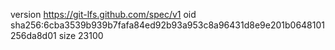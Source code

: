 version https://git-lfs.github.com/spec/v1
oid sha256:6cba3539b939b7fafa84ed92b93a953c8a96431d8e9e201b0648101256da8d01
size 23100
